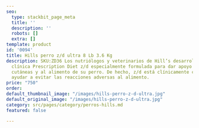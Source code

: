 ```yaml
---
seo:
  type: stackbit_page_meta
  title: ''
  description: ''
  robots: []
  extra: []
template: product
id: '0094'
title: Hills perro z/d ultra 8 Lb 3.6 Kg
description: SKU:ZD36 Los nutriólogos y veterinarios de Hill’s desarrollaron la nutrición
  clínica Prescription Diet z/d especialmente formulada para dar apoyo a las sensibilidades
  cutáneas y al alimento de su perro. De hecho, z/d está clínicamente comprobado para
  ayudar a evitar las reacciones adversas al alimento.
price: "750"
order: 
default_thumbnail_image: "/images/hills-perro-z-d-ultra.jpg"
default_original_image: "/images/hills-perro-z-d-ultra.jpg"
category: src/pages/category/perros-hills.md
featured: false

---
```

